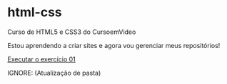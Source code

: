 # html-css
 Curso de HTML5 e CSS3 do CursoemVideo

Estou aprendendo a criar sites e agora vou gerenciar meus repositórios!

<a href="https://carlosdanyelps.github.io/html-css/exerc%C3%ADcios/ex001/index.html">Executar o exercício 01<a>

IGNORE: (Atualização de pasta)